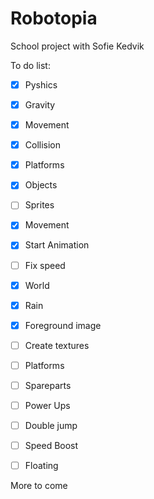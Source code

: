 # Robotopia
School project with Sofie Kedvik


To do list:

- [x] Pyshics
 - [x] Gravity
 - [x] Movement

- [x] Collision
 - [x] Platforms
 - [x] Objects
 
- [ ] Sprites
 - [x] Movement
 - [x] Start Animation
 - [ ] Fix speed
 
- [x] World
 - [x] Rain
 - [x] Foreground image
 - [ ] Create textures
  - [ ] Platforms
  - [ ] Spareparts
	
- [ ] Power Ups
 - [ ] Double jump
 - [ ] Speed Boost
 - [ ] Floating
 
 
 More to come
 







